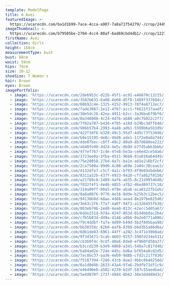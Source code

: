 ```yaml
---
template: ModelPage
title: A Avei
featuredImage: >-
  https://ucarecdn.com/ba1d1b99-7ace-4cca-a907-7a8a71f54279/-/crop/2449x1305/0,0/-/preview/
imageThumbnail: >-
  https://ucarecdn.com/b79505be-2704-4cc4-80af-6ad69cbd4db1/-/crop/1227x1366/534,35/-/preview/
firstName: Avei
collection: Girls
height: 158cm
measurementType: bust
bust: 68cm
waist: 59cm
hips: 74cm
size: 10-12
shoeSize: 7 Women's
hair: Brown
eyes: Brown
imagePortfolio:
  - image: 'https://ucarecdn.com/2de6953c-d22b-45f1-ac91-e46070c13215/'
  - image: 'https://ucarecdn.com/3582b631-6a08-4e60-85f8-1489f337604c/'
  - image: 'https://ucarecdn.com/88692c4e-1325-4152-9913-78f4a8712ec7/'
  - image: 'https://ucarecdn.com/7ade3987-1e12-4f67-acc1-f6615f37aadf/'
  - image: 'https://ucarecdn.com/30e5dc26-42ea-4911-b2cc-3a36ba6f9bf0/'
  - image: 'https://ucarecdn.com/0a346008-4c24-4d7b-ab88-a0c7b022c2f7/'
  - image: 'https://ucarecdn.com/7f02a707-b430-4f05-a18d-b29bc3dff648/'
  - image: 'https://ucarecdn.com/986b57b4-2993-4a48-adb1-5509b6a5b3d9/'
  - image: 'https://ucarecdn.com/422f3df6-b320-49c3-95d7-4d9c73f53490/'
  - image: 'https://ucarecdn.com/b0e15195-de8c-46d8-ade1-11f2e0a0a7d4/'
  - image: 'https://ucarecdn.com/dde07bec-c8ff-40c2-80a9-8b7d680ee222/'
  - image: 'https://ucarecdn.com/a640fe98-4d24-4e5c-8b9d-b7fd5abb3bbb/'
  - image: 'https://ucarecdn.com/4f7ef767-1c4e-4fe8-be3a-ce6ed2ce54a6/'
  - image: 'https://ucarecdn.com/3723ee0a-3fba-4521-96b8-81e016a64d49/'
  - image: 'https://ucarecdn.com/75e20058-27bd-4a7c-ba1e-a81e216bf2cf/'
  - image: 'https://ucarecdn.com/2ca7500a-99d0-4c08-a69e-2a0dc70ceae3/'
  - image: 'https://ucarecdn.com/d132dfe7-c5cf-4a1c-bf93-df9b03ebdeb6/'
  - image: 'https://ucarecdn.com/8311a32b-437f-4933-9428-cffa8b2f8158/'
  - image: 'https://ucarecdn.com/a21fb9c8-1489-4af6-ab55-8c21d99546d0/'
  - image: 'https://ucarecdn.com/f032f4f1-4ed6-4855-afb2-d6ed09737c18/'
  - image: 'https://ucarecdn.com/314a09ff-00a5-4f9e-aba6-aca0122fb1eb/'
  - image: 'https://ucarecdn.com/8a8a8076-9776-4e16-8dde-b25b3c12bec5/'
  - image: 'https://ucarecdn.com/94130b8d-68ae-4d88-aead-8e197be825d0/'
  - image: 'https://ucarecdn.com/3e63c2f6-f7a7-4a0f-94f3-a1326455fb38/'
  - image: 'https://ucarecdn.com/803eb796-1ed0-4ea0-813c-e2ecc5405a67/'
  - image: 'https://ucarecdn.com/6dde231d-974a-4247-863d-01d4bbdac2b4/'
  - image: 'https://ucarecdn.com/cfb5b83d-d49a-4148-a0b6-0a2e0771a006/'
  - image: 'https://ucarecdn.com/f9c4ddbf-fa7a-4d99-b49d-5b2f895baa98/'
  - image: 'https://ucarecdn.com/bb30358c-82b0-4af8-8399-b6d3b5a86d6a/'
  - image: 'https://ucarecdn.com/6db1de83-6961-44ff-a202-3c471e30b0ad/'
  - image: 'https://ucarecdn.com/9f3d3471-5cab-4603-9257-598fd234e511/'
  - image: 'https://ucarecdn.com/cb360f4c-9cdf-40a6-8de8-ef960fd50a27/'
  - image: 'https://ucarecdn.com/b3ccd239-b349-4060-a341-548a7c81fd40/'
  - image: 'https://ucarecdn.com/ba84ad2e-724e-445c-bd6a-bf654a8c82d5/'
  - image: 'https://ucarecdn.com/7ec8bc37-aa36-4eb9-9d8b-cfd2c217f830/'
  - image: 'https://ucarecdn.com/f5187394-7246-43cb-8ee2-9bbc0b48258d/'
  - image: 'https://ucarecdn.com/6a1d0d4b-2633-43a4-97a6-2bdfb71df1c9/'
  - image: 'https://ucarecdn.com/e46490e0-a582-4239-b2df-587c55aedbad/'
  - image: 'https://ucarecdn.com/5e4d870f-1737-4944-8b62-30e3dd48043c/'
---
```


